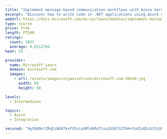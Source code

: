 ```yaml
---
title: "Implement message-based communication workflows with Azure Service Bus"
excerpt: "Discover how to write code in .NET applications using Azure Service Bus for communications that can handle high demand, low bandwidth, and hardware failures."
webUrl: https://docs.microsoft.com/en-us/learn/modules/implement-message-workflows-with-service-bus/
type: course
price: Free
length: PT54M
ratings:
  count: 3031
  average: 4.6512704
heat: 53

provider:
  name: Microsoft Learn
  domain: microsoft.com
  images:
    - url: /assets/images/organizations/microsoft.com-50x50.jpg
      width: 50
      height: 50

levels:
  - Intermediate

topics:
  - Azure
  - Integration

secured: "9qtBd0elZRq5iNdATkxFYExixGMl46RuT1vu2GS0JS1TbH+InUIxQIuSChjUkM+Fd80ws5vvP3QWW6SwYFGPqEGCs2qvYoOa6F2aP6vlvEKbyHd61qRAek+/IgmY8/ni3EmyFZlLnM7aLTLoBmiJ6hXNa/BFc3OP1JU+/BSJPYiljbhWh+tBUb6zuc6MUmyn7wGPHHRCqkTjcFCxVmkugVQ+HETLkB8qG05OxeIWs9PMbuR0sXgyMIvGMEDxEz1/aN6mp05HRKa1T6Bcggcu8f/T9cci1jzQzRTemi8MviMO61JhQHdWPhkxjCCUsgiTqjImTO4ug7YSC3O/8erZcEHRJfOBeUcfUBSwzx16txbpwDNgA3OHB8zRbDoqL9/oDyg+Q0bD6ddsOAyRos6f5FiggnOycYDa59vT13A/66s=;oTsu2IJcYQO71VBNo79sBg=="
---
```


